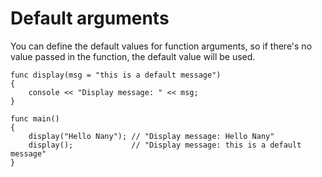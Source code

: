 Default arguments
=================

You can define the default values for function arguments, 
so if there's no value passed in the function, the default value will be used.

```
func display(msg = "this is a default message")
{
    console << "Display message: " << msg;
}

func main()
{
    display("Hello Nany"); // "Display message: Hello Nany"
    display();             // "Display message: this is a default message"
}

```
